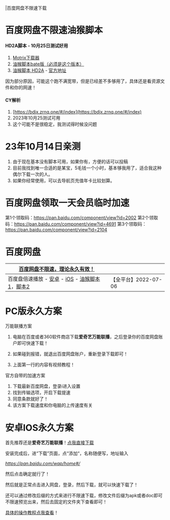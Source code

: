 |百度网盘不限速下载

# 百度网盘不限速油猴脚本

#### HD2A脚本 - 10月25日测试好用

1. [Motrix下载器](https://motrix.app/)
2. [油猴脚本bate版（必须是这个版本）](https://chrome.zzzmh.cn/info/gcalenpjmijncebpfijmoaglllgpjagf)
3. [油猴脚本 HD2A](https://greasyfork.org/zh-CN/scripts/455819) - [官方地址](http://121.5.226.51/bangumi/hd2a.htm)

因为部分原因，可能这个跑不满宽带，但是已经差不多够用了，具体还是看资源文件和你的网速！

#### CY解析

1. [https://bdjx.zrnq.one/#/index](https://bdjx.zrnq.one/#/index)
2. 2023年10月25测试可用
3. 这个可能不是很稳定，我测试得时候没问题



# 23年10月14日亲测

1. 由于现在基本没有脚本可用，如果你有，方便的话可以投稿
2. 目前我找到唯一合适的是某宝，5毛钱一个小时，基本够我用了，适合我这种偶尔下载一次的人。
3. 如果你经常使用，可以去导航页充值年卡比较划算。



# 百度网盘领取一天会员临时加速

第1个领取码：https://pan.baidu.com/component/view?id=2002 第2个领取码：https://pan.baidu.com/component/view?id=4691 第3个领取码：https://pan.baidu.com/component/view?id=2104



# 百度网盘

| [百度网盘不限速，理论永久有效！](https://wp.haoruan.cc/%E6%95%99%E7%A8%8B%E8%A7%86%E9%A2%91) |                      |
| ------------------------------------------------------------ | -------------------- |
| 百度盘倍速播放 - [安卓](https://www.coolapk.com/apk/com.estrongs.android.pop) - [iOS](https://apps.apple.com/cn/app/id1441621965) - [油猴脚本1](https://greasyfork.org/zh-CN/scripts/426952)，[脚本2](https://greasyfork.org/zh-CN/scripts/381682) | 【全平台】2022-07-06 |



# PC版永久方案

万能联播方案

1. 电脑在百度或者360软件商店下载**爱奇艺万能联播**，之后登录你的百度网盘账户即可快速下载！

2. 如果碰到报错，就退出百度网盘账户，重新登录下载即可！

3. 上面第一行的内容有视频教程！

官方自带的加速方案

1. 下载最新百度网盘，登录i进入设置
2. 找到传输选项，开启下载提速
3. 同意条款就好了！
4. 该方案下载速度和你电脑的上传速度有关

# 安卓IOS永久方案

首先推荐还是**爱奇艺万能联播**！[点我直接下载](https://app.iqiyi.com/common/WlanPlay.apk)

安装完成后，进“下载”页面，点“添加“，名称随便写，地址输入

*https://pan.baidu.com/wap/home#/*

然后点击确定就行了！

然后就是正常点击进入网盘，登录，然后下载，就可以快速下载了！



还可以通过修改后缀的方式来进行不限速下载，修改文件后缀为apk或者doc即可不限速预览出来，然后去固定的文件夹下查看即可！

[具体的操作教程点我查看](https://wp.haoruan.cc/%E6%95%99%E7%A8%8B%E8%A7%86%E9%A2%91)！
